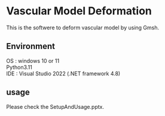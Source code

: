 # Vascular Model Deformation
This is the softwere to deform vascular model by using Gmsh.

## Environment
OS : windows 10 or 11 <br>
Python3.11 <br>
IDE : Visual Studio 2022 (.NET framework 4.8) <br>

## usage
Please check the SetupAndUsage.pptx.



